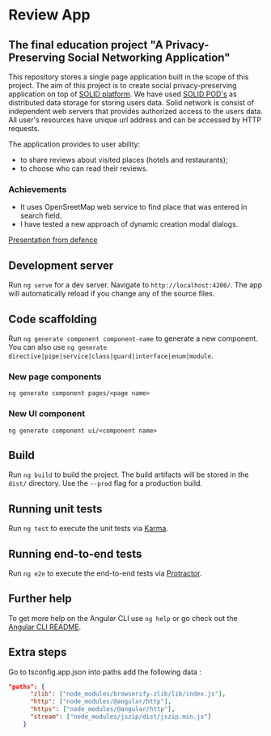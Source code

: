 # Review App

## The final education project "A Privacy-Preserving Social Networking Application"

This repository stores a single page application built in the scope of this project. The aim of this project is to create social privacy-preserving application on top of [SOLID platform](https://solid.mit.edu/). We have used [SOLID POD's](https://solid.inrupt.com/get-a-solid-pod) as distributed data storage for storing users data. Solid network is consist of independent web servers that provides authorized access to the users data. All user's resources have unique url address and can be accessed by HTTP requests.  

The application provides to user ability:
- to share reviews about visited places (hotels and restaurants);
- to choose who can read their reviews. 

### Achievements
- It uses OpenSreetMap web service to find place that was entered in search field.
- I have tested a new approach of dynamic creation modal dialogs.

[Presentation from  defence](https://github.com/nmalcev/reviewapp/blob/gh-pages/defence.pdf)


## Development server

Run `ng serve` for a dev server. Navigate to `http://localhost:4200/`. The app will automatically reload if you change any of the source files.

## Code scaffolding

Run `ng generate component component-name` to generate a new component. You can also use `ng generate directive|pipe|service|class|guard|interface|enum|module`.

### New page components

`ng generate component pages/<page name>`

### New UI component

`ng generate component ui/<component name>`

## Build

Run `ng build` to build the project. The build artifacts will be stored in the `dist/` directory. Use the `--prod` flag for a production build.

## Running unit tests

Run `ng test` to execute the unit tests via [Karma](https://karma-runner.github.io).

## Running end-to-end tests

Run `ng e2e` to execute the end-to-end tests via [Protractor](http://www.protractortest.org/).

## Further help

To get more help on the Angular CLI use `ng help` or go check out the [Angular CLI README](https://github.com/angular/angular-cli/blob/master/README.md).

## Extra steps

Go to tsconfig.app.json into paths add the following data : 
``` json
"paths": {
      "zlib": ["node_modules/browserify-zlib/lib/index.js"],
      "http": ["node_modules/@angular/http"],
      "https": ["node_modules/@angular/http"],
      "stream": ["node_modules/jszip/dist/jszip.min.js"]
    }
```

